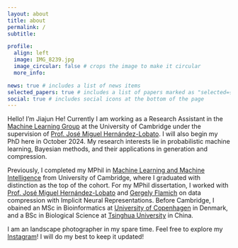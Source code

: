 ```yaml
---
layout: about
title: about
permalink: /
subtitle: 

profile:
  align: left
  image: IMG_8239.jpg
  image_circular: false # crops the image to make it circular
  more_info: 

news: true # includes a list of news items
selected_papers: true # includes a list of papers marked as "selected={true}"
social: true # includes social icons at the bottom of the page
---
```

<!-- ## Jiajun He (何佳峻)
       html: <a href="https://jiajunhe98.github.io/assets/pdf/JiajunHe_CV_academic.pdf">📄Curriculum Vitae</a>
<br/><br/> -->
Hello! I’m Jiajun He! Currently I am working as a Research Assistant in the [Machine Learning Group](https://mlg.eng.cam.ac.uk/) at the University of Cambridge under the supervision of [Prof. José Miguel Hernández-Lobato](https://jmhl.org/). 
I will also begin my PhD here in October 2024.
My research interests lie in probabilistic machine learning, Bayesian methods, and their applications in generation and compression.


Previously, I completed my MPhil in [Machine Learning and Machine Intelligence](https://www.mlmi.eng.cam.ac.uk/) from University of Cambridge, where I graduated with distinction as the top of the cohort. For my MPhil dissertation, I worked with [Prof. José Miguel Hernández-Lobato](https://jmhl.org/) and [Gergely Flamich](https://gergely-flamich.github.io/) on data compression with Implicit Neural Representations. Before Cambridge, I obained an MSc in Bioinformatics at [University of Copenhagen](https://www.ku.dk/english/) in Denmark, and a BSc in Biological Science at [Tsinghua University](https://www.tsinghua.edu.cn/en/) in China.


I am an landscape photographer in my spare time. Feel free to explore my [Instagram](https://www.instagram.com/jiajunhe614/)! I will do my best to keep it updated!

